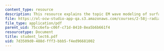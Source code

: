 ```yaml
---
content_type: resource
description: This resource explains the topic EM wave modeling of surfaces.
file: https://ol-ocw-studio-app-qa.s3.amazonaws.com/courses/2-58j-radiative-transfer-spring-2006/7d3509d0488dfff3bbb5f4ed96681002_student_lect6.pdf
file_type: application/pdf
parent_uid: 75cc6efa-c06f-c71d-8410-8ea5b6b661f4
resourcetype: Document
title: student_lect6.pdf
uid: 7d3509d0-488d-fff3-bbb5-f4ed96681002
---
```


